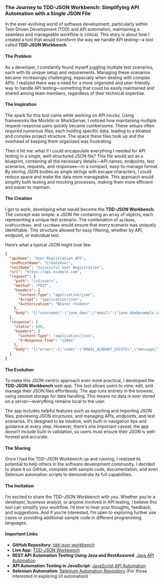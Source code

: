 ### **The Journey to TDD-JSON Workbench: Simplifying API Automation with a Single JSON File**

In the ever-evolving world of software development, particularly within Test-Driven Development (TDD) and API automation, maintaining a seamless and manageable workflow is critical. This story is about how I created a tool that would transform the way we handle API testing—a tool called **TDD-JSON Workbench**.

#### **The Problem**

As a developer, I constantly found myself juggling multiple test scenarios, each with its unique setup and requirements. Managing these scenarios became increasingly challenging, especially when dealing with complex APIs. I realized there was a need for a more organized and user-friendly way to handle API testing—something that could be easily maintained and shared among team members, regardless of their technical expertise.

#### **The Inspiration**

The spark for this tool came while working on API mocks. Using frameworks like Mockito or MockServer, I noticed how maintaining multiple request-response pairs quickly became cumbersome. These setups often required numerous files, each holding specific data, leading to a bloated and complex project structure. The space these files took up and the overhead of keeping them organized was frustrating.

Then it hit me: what if I could encapsulate everything I needed for API testing in a single, well-structured JSON file? This file would act as a blueprint, containing all the necessary details—API names, endpoints, test scenarios, requests, and responses—in a compact, easy-to-manage format. By storing JSON bodies as single strings with escape characters, I could reduce space and make the data more manageable. This approach would simplify both testing and mocking processes, making them more efficient and easier to maintain.

#### **The Creation**

I got to work, developing what would become the **TDD-JSON Workbench**. The concept was simple: a JSON file containing an array of objects, each representing a unique test scenario. The combination of `apiName`, `endPointName`, and `testName` would ensure that every scenario was uniquely identifiable. This structure allowed for easy filtering, whether by API, endpoint, or individual test.

Here’s what a typical JSON might look like:

```json
{
  "apiName": "User Registration API",
  "endPointName": "CreateUser",
  "testName": "Successful User Registration",
  "url": "https://api.example.com",
  "request": {
    "path": "/v1/users",
    "method": "POST",
    "headers": {
      "Content-Type": "application/json",
      "Accept": "application/json",
      "Authorization": "Bearer <token>"
    },
    "body": "{\"username\":\"jane_doe\",\"email\":\"jane.doe@example.com\"}"
  },
  "response": {
    "status": 409,
    "headers": {
      "Content-Type": "application/json",
      "X-Response-Time": "120ms"
    },
    "body": "{\"error\":{\"code\":\"EMAIL_ALREADY_EXISTS\",\"message\":\"Email already registered.\"}}"
  }
}
```

#### **The Evolution**

To make this JSON-centric approach even more practical, I developed the **TDD-JSON Workbench** web app. This tool allows users to view, edit, and manage their JSON files effortlessly. The app runs entirely in the browser, using session storage for data handling. This means no data is ever stored on a server—everything remains local to the user.

The app includes helpful features such as exporting and importing JSON files, previewing JSON structures, and managing APIs, endpoints, and test scenarios. It’s designed to be intuitive, with built-in navigation tips and guidance at every step. However, there’s one important caveat: the app doesn’t include built-in validation, so users must ensure their JSON is well-formed and accurate.

#### **The Sharing**

Once I had the TDD-JSON Workbench up and running, I realized its potential to help others in the software development community. I decided to share it on GitHub, complete with sample code, documentation, and even Selenium automation scripts to demonstrate its full capabilities.

#### **The Invitation**

I’m excited to share the TDD-JSON Workbench with you. Whether you’re a developer, business analyst, or anyone involved in API testing, I believe this tool can simplify your workflow. I’d love to hear your thoughts, feedback, and suggestions. And if you’re interested, I’m open to exploring further use cases or providing additional sample code in different programming languages.

#### **Important Links**

- **GitHub Repository**: [tdd-json-workbench](https://github.com/Prashant0690/tdd-json-workbench)
- **Live App**: [TDD-JSON Workbench](https://prashant0690.github.io/tdd-json-workbench/)
- **REST API Automation Testing Using Java and RestAssured**: [Java API Automation](https://github.com/Prashant0690/tdd-json-workbench/tree/main/use-cases/Automated-API-Testing/java)
- **API Automation Testing in JavaScript**: [JavaScript API Automation](https://github.com/Prashant0690/tdd-json-workbench/tree/main/use-cases/Automated-API-Testing/javaScript)
- **Selenium Automation**: [Selenium Automation Repository](https://github.com/Prashant0690/tdd-json-workbench/tree/main/workbench-selenium-automation) (For those interested in exploring UI automation)
